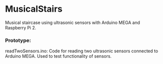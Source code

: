 # MusicalStairs
Musical staircase using ultrasonic sensors with Arduino MEGA and Raspberry Pi 2.

### Prototype: 
readTwoSensors.ino:
    Code for reading two ultrasonic sensors connected to Arduino MEGA. Used to test functionality of sensors.

